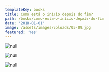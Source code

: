 ```yaml
---
templateKey: books
title: Como está o início depois do fim?
path: /books/como-esta-o-inicio-depois-do-fim
date: '2018-01-01'
image: /assets/images/uploads/05-09.jpg
featured: 'Yes'
---
```

![null](/assets/images/uploads/05-014.jpg)

![null](/assets/images/uploads/05-012.jpg)

![null](/assets/images/uploads/05-013.jpg)
